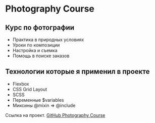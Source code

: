 # Photography Course

## Курс по фотографии

* Практика в природных условиях
* Уроки по композиции
* Настройка и съемка
* Помощь в поиске заказов


## Технологии которые я применил в проекте

* Flexbox
* CSS Grid Layout
* SCSS
* Переменные $variables
* Миксины @mixin => @include

Ссылка на проект. [GitHub Photography Course](https://mishchenkoartem.github.io/photography-course/) 
